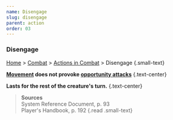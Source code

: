 ```yaml
---
name: Disengage
slug: disengage
parent: action
order: 03
---
```

### Disengage
[Home](dm-operations-center) > [Combat](combat) > [Actions in Combat](actions-in-combat) > Disengage {.small-text}

**[Movement](movement) does not provoke [opportunity attacks](opportunity-attacks)** {.text-center}

**Lasts for the rest of the creature's turn.** {.text-center}

> **Sources** <br/>
> System Reference Document, p. 93<br/>
> Player's Handbook, p. 192
{.read .small-text}
